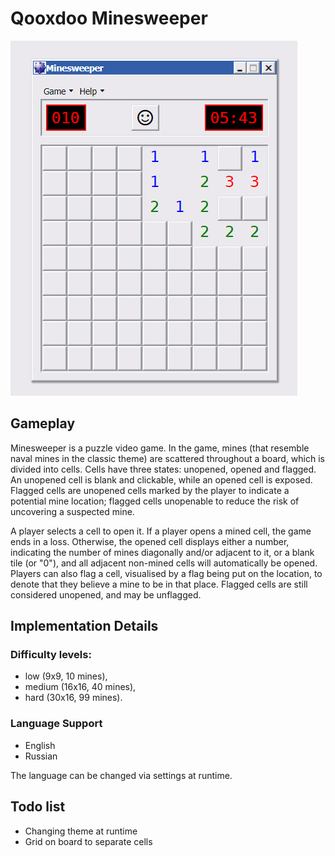 # Qooxdoo Minesweeper

![Qooxdoo Minesweeper Window](minesweeper.png)

## Gameplay

Minesweeper is a puzzle video game. In the game, mines (that resemble naval mines in the classic theme) are scattered throughout a board, which is divided into cells. Cells have three states: unopened, opened and flagged. An unopened cell is blank and clickable, while an opened cell is exposed. Flagged cells are unopened cells marked by the player to indicate a potential mine location; flagged cells unopenable to reduce the risk of uncovering a suspected mine.

A player selects a cell to open it. If a player opens a mined cell, the game ends in a loss. Otherwise, the opened cell displays either a number, indicating the number of mines diagonally and/or adjacent to it, or a blank tile (or "0"), and all adjacent non-mined cells will automatically be opened. Players can also flag a cell, visualised by a flag being put on the location, to denote that they believe a mine to be in that place. Flagged cells are still considered unopened, and may be unflagged.

## Implementation Details

### Difficulty levels:
- low (9x9, 10 mines),
- medium (16x16, 40 mines),
- hard (30x16, 99 mines).

### Language Support
- English
- Russian

The language can be changed via settings at runtime.

## Todo list
- Changing theme at runtime
- Grid on board to separate cells
